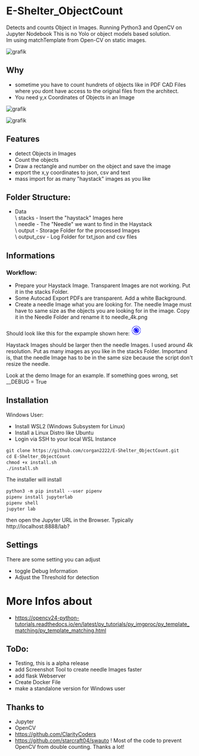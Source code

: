 # E-Shelter_ObjectCount
 Detects and counts Object in Images. Running Python3 and OpenCV on Jupyter Nodebook
 This is no Yolo or object models based solution.  
 Im using matchTemplate from Open-CV on static images. 
 
 ![grafik](https://user-images.githubusercontent.com/12233951/139504264-8e635343-ed51-4efa-886c-429fc446c862.png)
 

## Why

- sometime you have to count hundrets of objects like in PDF CAD Files where you dont have access to the original files from the architect.
- You need y,x Coordinates of Objects in an Image

![grafik](https://user-images.githubusercontent.com/12233951/139503590-181669ac-5071-46e0-b2b8-8b23e4d56f2b.png)


![grafik](https://user-images.githubusercontent.com/12233951/139502750-384c77c2-411f-4e08-862a-5d3da3408d10.png)

## Features

- detect Objects in Images
- Count the objects 
- Draw a rectangle and number on the object and save the image
- export the x,y coordinates to json, csv and text
- mass import for as many "haystack" images as you like


## Folder Structure:

- Data<br>
   \  stacks         -   Insert the "haystack" Images here <br>
    \ needle         -   The "Needle" we want to find in the Haystack<br>
    \ output         -   Storage Folder for the processed Images<br>
    \ output_csv     -   Log Folder for txt,json and csv files<br>
   
## Informations

### Workflow:
- Prepare your Haystack Image. Transparent Images are not working. Put it in the stacks Folder.
- Some Autocad Export PDFs are transparent. Add a white Background.
- Create a needle Image what you are looking for. The needle Image must have to same size as the objects you are looking for in the image. Copy it in the Needle Folder and rename it to needle_4k.png

Should look like this for the expample shown here:  ![grafik](https://github.com/corgan2222/E-Shelter_ObjectCount/blob/main/Jupyter/data/needle/needle_4k.png)


Haystack Images should be larger then the needle Images. I used around 4k resolution.
Put as many images as you like in the stacks Folder.
Importand is, that the needle Image has to be in the same size because the script don't resize the needle.

Look at the demo Image for an example.
If something goes wrong, set __DEBUG = True

## Installation

Windows User:
- Install WSL2 (Windows Subsystem for Linux)
- Install a Linux Distro like Ubuntu
- Login via SSH to your local WSL Instance

```shell
git clone https://github.com/corgan2222/E-Shelter_ObjectCount.git
cd E-Shelter_ObjectCount
chmod +x install.sh
./install.sh

```
The installer will install

```sudo apt install git python3 python3-pip pipenv
python3 -m pip install --user pipenv
pipenv install jupyterlab
pipenv shell
jupyter lab
```

then open the Jupyter URL in the Browser. Typically http://localhost:8888/lab?

## Settings

There are some setting you can adjust

- toggle Debug Information
- Adjust the Threshold for detection


# More Infos about

- https://opencv24-python-tutorials.readthedocs.io/en/latest/py_tutorials/py_imgproc/py_template_matching/py_template_matching.html



## ToDo:

- Testing, this is a alpha release
- add Screenshot Tool to create needle Images faster
- add flask Webserver
- Create Docker File
- make a standalone version for Windows user

## Thanks to

- Jupyter
- OpenCV
- https://github.com/ClarityCoders 
- https://github.com/starcraft04/swauto ! Most of the code to prevent OpenCV from double counting. Thanks a lot! 
